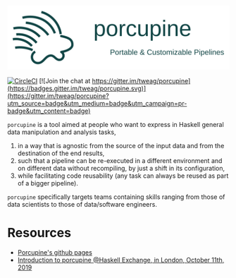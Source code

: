 ![logo](porcupine.svg)

[![CircleCI](https://circleci.com/gh/tweag/porcupine/tree/master.svg?style=svg)](https://circleci.com/gh/tweag/porcupine/tree/master)
[![Join the chat at
https://gitter.im/tweag/porcupine](https://badges.gitter.im/tweag/porcupine.svg)](https://gitter.im/tweag/porcupine?utm_source=badge&utm_medium=badge&utm_campaign=pr-badge&utm_content=badge)


`porcupine` is a tool aimed at people who want to express in Haskell general data manipulation and analysis tasks,

1. in a way that is agnostic from the source of the input data and from the
destination of the end results,
2. such that a pipeline can be re-executed in a different environment and on
different data without recompiling, by just a shift in its configuration,
3. while facilitating code reusability (any task can always be reused as part
of a bigger pipeline).

`porcupine` specifically targets teams containing skills ranging from those of data scientists
to those of data/software engineers.

# Resources

- [Porcupine's github pages](https://tweag.github.io/porcupine/)
- [Introduction to porcupine @Haskell Exchange, in London, October 11th, 2019](https://skillsmatter.com/skillscasts/14236-porcupine-flows-your-rows-with-arrows)
